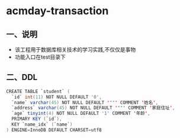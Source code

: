 # acmday-transaction

## 一、说明
- 该工程用于数据库相关技术的学习实践,不仅仅是事物
- 功能入口在test目录下

## 二、DDL

```java
CREATE TABLE `student` (
  `id` int(11) NOT NULL DEFAULT '0',
  `name` varchar(45) NOT NULL DEFAULT '""' COMMENT '姓名',
  `address` varchar(45) NOT NULL DEFAULT '""' COMMENT '家庭住址',
  `age` tinyint(4) NOT NULL DEFAULT '1' COMMENT '年龄',
  PRIMARY KEY (`id`),
  KEY `name_idx` (`name`)
) ENGINE=InnoDB DEFAULT CHARSET=utf8
```
